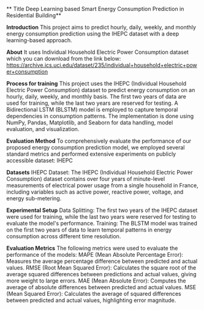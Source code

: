 ** Title Deep Learning based Smart Energy Consumption Prediction in Residential Building**

**Introduction**
This project aims to predict hourly, daily, weekly, and monthly energy consumption prediction using the IHEPC dataset with a deep learning-based approach.

**About**
It uses Individual Household Electric Power Consumption dataset which you can download from the link below:
https://archive.ics.uci.edu/dataset/235/individual+household+electric+power+consumption

**Process for training**
 This project uses the IHEPC (Individual Household Electric Power Consumption) dataset to predict energy consumption on an hourly, daily, weekly, and monthly basis. 
The first two years of data are used for training, while the last two years are reserved for testing. 
A Bidirectional LSTM (BLSTM) model is employed to capture temporal dependencies in consumption patterns. 
The implementation is done using NumPy, Pandas, Matplotlib, and Seaborn for data handling, model evaluation, and visualization.

**Evaluation Method**
To comprehensively evaluate the performance of our proposed energy consumption prediction model, we employed several standard metrics and performed extensive experiments on publicly accessible dataset: IHEPC

**Datasets**
IHEPC Dataset: The IHEPC (Individual Household Electric Power Consumption) dataset contains over four years of minute-level measurements of electrical power usage from a single household in France, including variables such as active power, reactive power, voltage, and energy sub-metering.

**Experimental Setup**
Data Splitting: The first two years of the IHEPC dataset were used for training, while the last two years were reserved for testing to evaluate the model's performance.
Training: The BLSTM model was trained on the first two years of data to learn temporal patterns in energy consumption across different time resolution.

**Evaluation Metrics**
The following metrics were used to evaluate the performance of the models:
MAPE (Mean Absolute Percentage Error): Measures the average percentage difference between predicted and actual values.
RMSE (Root Mean Squared Error): Calculates the square root of the average squared differences between predictions and actual values, giving more weight to large errors.
MAE (Mean Absolute Error): Computes the average of absolute differences between predicted and actual values.
MSE (Mean Squared Error): Calculates the average of squared differences between predicted and actual values, highlighting error magnitude.


